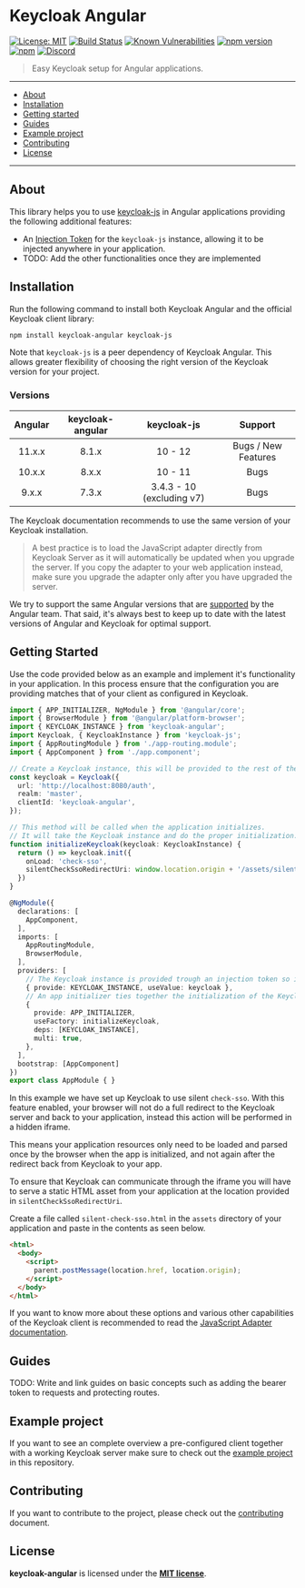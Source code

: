 # Keycloak Angular

<!-- prettier-ignore-start -->
[![License: MIT][license-mit-badge]][license-mit]
[![Build Status][build-badge]][build]
[![Known Vulnerabilities][vulnerabilities-badge]][vulnerabilities]
[![npm version][npm-version-badge]][npm-version]
[![npm][npm-badge]][npm]
[![Discord][discord-badge]][discord]
<!-- prettier-ignore-end -->

> Easy Keycloak setup for Angular applications.

---

- [About](#about)
- [Installation](#installation)
- [Getting started](#getting-started)
- [Guides](#guides)
- [Example project](#example-project)
- [Contributing](#contributing)
- [License](#license)

---

## About

This library helps you to use [keycloak-js](https://www.keycloak.org/docs/latest/securing_apps/index.html#_javascript_adapter) in Angular applications providing the following additional features:

- An [Injection Token](https://angular.io/api/core/InjectionToken) for the `keycloak-js` instance, allowing it to be injected anywhere in your application.
- TODO: Add the other functionalities once they are implemented

## Installation

Run the following command to install both Keycloak Angular and the official Keycloak client library:

```sh
npm install keycloak-angular keycloak-js
```

Note that `keycloak-js` is a peer dependency of Keycloak Angular. This allows greater flexibility of choosing the right version of the Keycloak version for your project.

### Versions

| Angular | keycloak-angular | keycloak-js               | Support             |
| :-----: | :--------------: | :-----------------------: | :-----------------: |
| 11.x.x  | 8.1.x            | 10 - 12                   | Bugs / New Features |
| 10.x.x  | 8.x.x            | 10 - 11                   | Bugs                |
|  9.x.x  | 7.3.x            | 3.4.3 - 10 (excluding v7) | Bugs                |

The Keycloak documentation recommends to use the same version of your Keycloak installation.

> A best practice is to load the JavaScript adapter directly from Keycloak Server as it will automatically be updated when you upgrade the server. If you copy the adapter to your web application instead, make sure you upgrade the adapter only after you have upgraded the server.

We try to support the same Angular versions that are [supported](https://angular.io/guide/releases#support-policy-and-schedule) by the Angular team. That said, it's always best to keep up to date with the latest versions of Angular and Keycloak for optimal support.

## Getting Started

Use the code provided below as an example and implement it's functionality in your application. In this process ensure that the configuration you are providing matches that of your client as configured in Keycloak.

```ts
import { APP_INITIALIZER, NgModule } from '@angular/core';
import { BrowserModule } from '@angular/platform-browser';
import { KEYCLOAK_INSTANCE } from 'keycloak-angular';
import Keycloak, { KeycloakInstance } from 'keycloak-js';
import { AppRoutingModule } from './app-routing.module';
import { AppComponent } from './app.component';

// Create a Keycloak instance, this will be provided to the rest of the application later.
const keycloak = Keycloak({
  url: 'http://localhost:8080/auth',
  realm: 'master',
  clientId: 'keycloak-angular',
});

// This method will be called when the application initializes.
// It will take the Keycloak instance and do the proper initialization.
function initializeKeycloak(keycloak: KeycloakInstance) {
  return () => keycloak.init({
    onLoad: 'check-sso',
    silentCheckSsoRedirectUri: window.location.origin + '/assets/silent-check-sso.html',
  })
}

@NgModule({
  declarations: [
    AppComponent,
  ],
  imports: [
    AppRoutingModule,
    BrowserModule,
  ],
  providers: [
    // The Keycloak instance is provided trough an injection token so it can be injected anywhere in the application.
    { provide: KEYCLOAK_INSTANCE, useValue: keycloak },
    // An app initializer ties together the initialization of the Keycloak instance.
    {
      provide: APP_INITIALIZER,
      useFactory: initializeKeycloak,
      deps: [KEYCLOAK_INSTANCE],
      multi: true,
    },
  ],
  bootstrap: [AppComponent]
})
export class AppModule { }

```

In this example we have set up Keycloak to use silent `check-sso`. With this feature enabled, your browser will not do a full redirect to the Keycloak server and back to your application, instead this action will be performed in a hidden iframe.

This means your application resources only need to be loaded and parsed once by the browser when the app is initialized, and not again after the redirect back from Keycloak to your app.

To ensure that Keycloak can communicate through the iframe you will have to serve a static HTML asset from your application at the location provided in `silentCheckSsoRedirectUri`.

Create a file called `silent-check-sso.html` in the `assets` directory of your application and paste in the contents as seen below.

```html
<html>
  <body>
    <script>
      parent.postMessage(location.href, location.origin);
    </script>
  </body>
</html>
```

If you want to know more about these options and various other capabilities of the Keycloak client is recommended to read the [JavaScript Adapter documentation](https://www.keycloak.org/docs/latest/securing_apps/#_javascript_adapter).

## Guides

TODO: Write and link guides on basic concepts such as adding the bearer token to requests and protecting routes.

## Example project

If you want to see an complete overview a pre-configured client together with a working Keycloak server make sure to check out the [example project](example/README.md) in this repository.

## Contributing

If you want to contribute to the project, please check out the [contributing](CONTRIBUTING.md)
document.

## License

**keycloak-angular** is licensed under the **[MIT license](LICENSE)**.

[license-mit-badge]: https://img.shields.io/badge/License-MIT-yellow.svg
[license-mit]: https://opensource.org/licenses/MIT
[build-badge]: https://travis-ci.org/mauriciovigolo/keycloak-angular.svg?branch=master
[build]: https://travis-ci.org/mauriciovigolo/keycloak-angular
[vulnerabilities-badge]: https://snyk.io/test/github/mauriciovigolo/keycloak-angular/badge.svg
[vulnerabilities]: https://snyk.io/test/github/mauriciovigolo/keycloak-angular
[npm-version-badge]: https://badge.fury.io/js/keycloak-angular.svg
[npm-version]: https://badge.fury.io/js/keycloak-angular
[npm-badge]: https://img.shields.io/npm/dm/keycloak-angular.svg
[npm]: https://www.npmjs.com/package/keycloak-angular
[contributors-badge]: https://img.shields.io/badge/all_contributors-5-orange.svg?style=flat-square
[discord-badge]: https://img.shields.io/discord/790617227853692958.svg?color=7389D8&labelColor=6A7EC2&logo=discord&logoColor=ffffff&style=flat-square
[discord]: https://discord.gg/mmzEhYXXDG